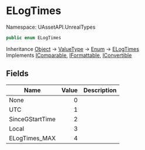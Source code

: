# ELogTimes

Namespace: UAssetAPI.UnrealTypes

```csharp
public enum ELogTimes
```

Inheritance [Object](https://docs.microsoft.com/en-us/dotnet/api/system.object) → [ValueType](https://docs.microsoft.com/en-us/dotnet/api/system.valuetype) → [Enum](https://docs.microsoft.com/en-us/dotnet/api/system.enum) → [ELogTimes](./uassetapi.unrealtypes.elogtimes.md)<br>
Implements [IComparable](https://docs.microsoft.com/en-us/dotnet/api/system.icomparable), [IFormattable](https://docs.microsoft.com/en-us/dotnet/api/system.iformattable), [IConvertible](https://docs.microsoft.com/en-us/dotnet/api/system.iconvertible)

## Fields

| Name | Value | Description |
| --- | --: | --- |
| None | 0 |  |
| UTC | 1 |  |
| SinceGStartTime | 2 |  |
| Local | 3 |  |
| ELogTimes_MAX | 4 |  |
